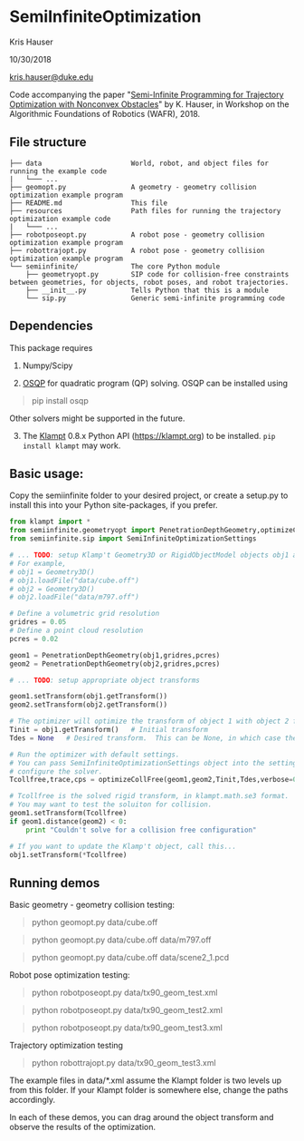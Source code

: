 # SemiInfiniteOptimization

Kris Hauser

10/30/2018

kris.hauser@duke.edu


Code accompanying the paper
"[Semi-Infinite Programming for Trajectory Optimization with Nonconvex Obstacles](http://motion.pratt.duke.edu/papers/WAFR2018-Hauser-SemiInfinite.pdf)"
by K. Hauser, in Workshop on the Algorithmic Foundations of Robotics (WAFR), 2018.


## File structure

```
├── data                      World, robot, and object files for running the example code
|   └─── ...
├── geomopt.py                A geometry - geometry collision optimization example program
├── README.md                 This file
├── resources                 Path files for running the trajectory optimization example code
|   └─── ...
├── robotposeopt.py           A robot pose - geometry collision optimization example program
├── robottrajopt.py           A robot pose - geometry collision optimization example program
└── semiinfinite/             The core Python module
    ├── geometryopt.py        SIP code for collision-free constraints between geometries, for objects, robot poses, and robot trajectories.
    ├── __init__.py           Tells Python that this is a module
    └── sip.py                Generic semi-infinite programming code
```


## Dependencies

This package requires

1. Numpy/Scipy

2. [OSQP](http://osqp.org) for quadratic program (QP) solving.  OSQP can be
   installed using

> pip install osqp

   Other solvers might be supported in the future.

3. The [Klampt](https://klampt.org) 0.8.x Python API (https://klampt.org) to be installed.  `pip install klampt` may work.


## Basic usage:

Copy the semiinfinite folder to your desired project, or create a setup.py to install this into your Python
site-packages, if you prefer.

```python
from klampt import *
from semiinfinite.geometryopt import PenetrationDepthGeometry,optimizeCollFree
from semiinfinite.sip import SemiInfiniteOptimizationSettings

# ... TODO: setup Klamp't Geometry3D or RigidObjectModel objects obj1 and obj2 here ...
# For example,
# obj1 = Geometry3D()
# obj1.loadFile("data/cube.off")
# obj2 = Geometry3D()
# obj2.loadFile("data/m797.off")

# Define a volumetric grid resolution
gridres = 0.05
# Define a point cloud resolution
pcres = 0.02

geom1 = PenetrationDepthGeometry(obj1,gridres,pcres)
geom2 = PenetrationDepthGeometry(obj2,gridres,pcres)

# ... TODO: setup appropriate object transforms

geom1.setTransform(obj1.getTransform())        
geom2.setTransform(obj2.getTransform())

# The optimizer will optimize the transform of object 1 with object 2 fixed.
Tinit = obj1.getTransform()   # Initial transform
Tdes = None   # Desired transform.  This can be None, in which case the optimizer assumes Tdes=Tinit

# Run the optimizer with default settings.
# You can pass SemiInfiniteOptimizationSettings object into the settings argument if you want to
# configure the solver.
Tcollfree,trace,cps = optimizeCollFree(geom1,geom2,Tinit,Tdes,verbose=0,settings=None)

# Tcollfree is the solved rigid transform, in klampt.math.se3 format.
# You may want to test the soluiton for collision.
geom1.setTransform(Tcollfree)
if geom1.distance(geom2) < 0:
    print "Couldn't solve for a collision free configuration"

# If you want to update the Klamp't object, call this...
obj1.setTransform(*Tcollfree)

```



## Running demos

Basic geometry - geometry collision testing:

> python geomopt.py data/cube.off

> python geomopt.py data/cube.off data/m797.off

> python geomopt.py data/cube.off data/scene2_1.pcd


Robot pose optimization testing:

> python robotposeopt.py data/tx90_geom_test.xml

> python robotposeopt.py data/tx90_geom_test2.xml

> python robotposeopt.py data/tx90_geom_test3.xml


Trajectory optimization testing

> python robottrajopt.py data/tx90_geom_test3.xml

The example files in data/*.xml assume the Klampt folder is two levels up from this folder.  If your Klampt
folder is somewhere else, change the paths accordingly.

In each of these demos, you can drag around the object transform and observe the results of the optimization.

